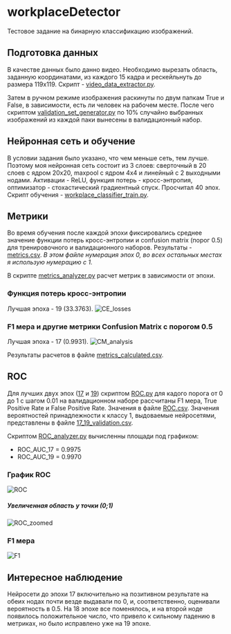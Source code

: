# workplaceDetector
Тестовое задание на бинарную классификацию изображений.

## Подготовка данных
В качестве данных было данно видео. Необходимо вырезать область, заданную координатами, из каждого 15 кадра и рескейльнуть до  размера 119x119. Скрипт - [video_data_extractor.py](video_data_extractor.py).

Затем в ручном режиме изображения раскинуты по двум папкам True и False, в зависимости, есть ли человек на рабочем месте. После чего скриптом [validation_set_generator.py](validation_set_generator.py) по 10% случайно выбранных изображений из каждой паки вынесены в валидационный набор.

## Нейронная сеть и обучение
В условии задания было указано, что чем меньше сеть, тем лучше. Поэтому моя нейронная сеть состоит из 3 слоев: сверточный в 20 слоев с ядром 20x20, maxpool с ядром 4x4 и линейный с 2 выходными нодами. Активации - ReLU, функция потерь - кросс-энтропия, оптимизатор - стохастический градиентный спуск. Просчитал 40 эпох. Скрипт обучения - [workplace_classifier_train.py](workplace_classifier_train.py).

## Метрики
Во время обучения после каждой эпохи фиксировались среднее значение функции потерь кросс-энтропии и confusion matrix (порог 0.5) для тренировочного и валидационного наборов. Результаты - [metrics.csv](metrics.csv). *В этом файле нумерация эпох 0, во всех остальных местах я использую нумерацию с 1.*

В скрипте [metrics_analyzer.py](metrics_analyzer.py) расчет метрик в зависимости от эпохи.

### Функция потерь кросс-энтропии
Лучшая эпоха - 19 (33.3763).
![CE_losses](https://user-images.githubusercontent.com/25753000/171667668-016b6d0b-4f0c-4069-acc5-1333a558e410.png)

### F1 мера и другие метрики Confusion Matrix с порогом 0.5
Лучшая эпоха - 17 (0.9931).
![CM_analysis](https://user-images.githubusercontent.com/25753000/171667832-0426adf2-7332-41a9-b36c-fc0ce43b0e82.png)

Результаты расчетов в файле [metrics_calculated.csv](metrics_calculated.csv).

## ROC
Для лучших двух эпох ([17](savestates/17) и [19](savestates/19)) скриптом [ROC.py](ROC.py) для кадого порога от 0 до 1 с шагом 0.01 на валидационном наборе рассчитаны F1 мера, True Positive Rate и False Positive Rate. Значения в файле [ROC.csv](ROC.csv). Значения вероятностей принадлежности к классу 1, выдоваемые нейросетями, представлены в файле [17_19_validation.csv](17_19_validation.csv).

Скриптом [ROC_analyzer.py](ROC_analyzer.py) вычисленны площади под графиком:
- ROC_AUC_17 = 0.9975
- ROC_AUC_19 = 0.9970

### График ROC
![ROC](https://user-images.githubusercontent.com/25753000/171674358-efbb5ec5-c0d0-4a42-b40f-f5bba88ea11d.png)
##### Увеличенная область у точки (0;1)
![ROC_zoomed](https://user-images.githubusercontent.com/25753000/171674507-d2e40211-8ebf-4233-81dd-195dc41ffa35.png)

### F1 мера
![F1](https://user-images.githubusercontent.com/25753000/171674826-7a860fb3-6b37-41b3-831d-638b5885adb9.png)

## Интересное наблюдение
Нейросети до эпохи 17 включительно на позитивном результате на обеих нодах почти везде выдавали по 0, и, соответственно, оценивали вероятность в 0.5. На 18 эпохе все поменялось, и на второй ноде появилось положительное число, что привело к сильному падению в метриках, но было исправлено уже на 19 эпохе.
